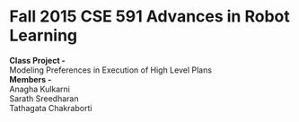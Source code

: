 # Fall 2015 CSE 591 Advances in Robot Learning
**Class Project -**  
Modeling Preferences in Execution of High Level Plans  
**Members -**  
Anagha Kulkarni  
Sarath Sreedharan  
Tathagata Chakraborti

